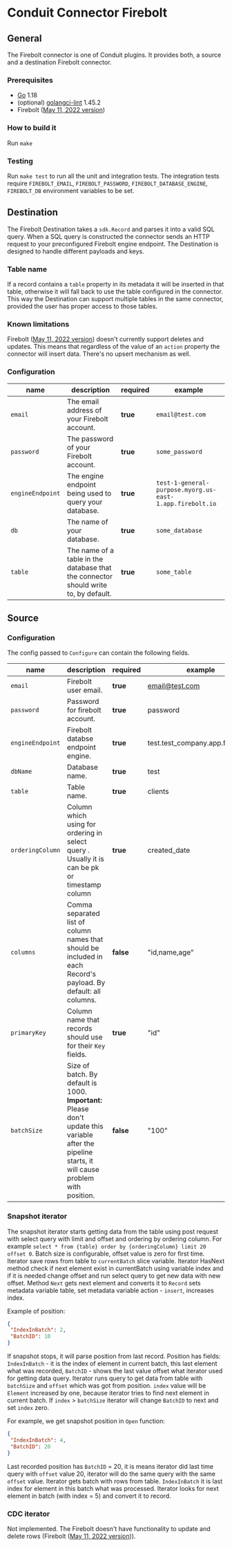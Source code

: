 # Conduit Connector Firebolt

## General

The Firebolt connector is one of Conduit plugins. It provides both, a source and a destination Firebolt connector.

### Prerequisites

- [Go](https://go.dev/) 1.18
- (optional) [golangci-lint](https://github.com/golangci/golangci-lint) 1.45.2
- Firebolt ([May 11, 2022 version](https://docs.firebolt.io/general-reference/release-notes-archive.html#may-11-2022))

### How to build it

Run `make`

### Testing

Run `make test` to run all the unit and integration tests. The integration tests require `FIREBOLT_EMAIL`, `FIREBOLT_PASSWORD`, `FIREBOLT_DATABASE_ENGINE`, `FIREBOLT_DB` environment variables to be set.

## Destination

The Firebolt Destination takes a `sdk.Record` and parses it into a valid SQL query. When a SQL query is constructed the connector sends an HTTP request to your preconfigured Firebolt engine endpoint. The Destination is designed to handle different payloads and keys.

### Table name

If a record contains a `table` property in its metadata it will be inserted in that table, otherwise it will fall back to use the table configured in the connector. This way the Destination can support multiple tables in the same connector, provided the user has proper access to those tables.

### Known limitations

Firebolt ([May 11, 2022 version](https://docs.firebolt.io/general-reference/release-notes-archive.html#may-11-2022)) doesn't currently support deletes and updates. This means that regardless of the value of an `action` property the connector will insert data. There's no upsert mechanism as well.

### Configuration

| name             | description                                                                         | required | example                                                  |
| ---------------- | ----------------------------------------------------------------------------------- | -------- | -------------------------------------------------------- |
| `email`          | The email address of your Firebolt account.                                         | **true** | `email@test.com`                                         |
| `password`       | The password of your Firebolt account.                                              | **true** | `some_password`                                          |
| `engineEndpoint` | The engine endpoint being used to query your database.                              | **true** | `test-1-general-purpose.myorg.us-east-1.app.firebolt.io` |
| `db`             | The name of your database.                                                          | **true** | `some_database`                                          |
| `table`          | The name of a table in the database that the connector should write to, by default. | **true** | `some_table`                                             |


## Source

### Configuration

The config passed to `Configure` can contain the following fields.

| name                | description                                                                                                                                            | required  | example                           |
|---------------------|--------------------------------------------------------------------------------------------------------------------------------------------------------|-----------|-----------------------------------|
| `email`             | Firebolt user email.                                                                                                                                   | **true**  | email@test.com                    |
| `password`          | Password for firebolt account.                                                                                                                         | **true**  | password                          |
| `engineEndpoint`    | Firebolt databse endpoint engine.                                                                                                                      | **true**  | test.test_company.app.firebolt.io |
| `dbName`            | Database name.                                                                                                                                         | **true**  | test                              |
| `table`             | Table name.                                                                                                                                            | **true**  | clients                           |
| `orderingColumn`    | Column which using for ordering in select query . Usually it is can be pk or timestamp column                                                          | **true**  | created_date                      |
| `columns`           | Comma separated list of column names that should be included in each Record's payload. By default: all columns.                                        | **false** | "id,name,age"                     |
| `primaryKey`        | Column name that records should use for their `Key` fields.                                                                                            | **true**  | "id"                              |
| `batchSize`         | Size of batch. By default is 1000. <b>Important:</b> Please don't update this variable after the pipeline starts, it will cause problem with position. | **false** | "100"                             |


### Snapshot iterator

The snapshot iterator starts getting data from the table using post request with select query with limit and offset and
ordering by ordering column. For example `select * from {table} order by {orderingColumn} limit 20 offset 0`. Batch size
is configurable, offset value is zero for first time. Iterator save rows from table to `currentBatch` slice variable.
Iterator HasNext method check if next element exist in currentBatch using variable index and if it is needed change offset
and run select query to get new data with new offset. Method `Next` gets next element and converts it to `Record` sets metadata variable table,
set metadata variable action - `insert`, increases index.


Example of position:
```json
{
 "IndexInBatch": 2,
 "BatchID": 10
}
```


If snapshot stops, it will parse position from last record. Position has fields: `IndexInBatch` - it is the index of element
in current batch, this last element what was recorded, `BatchID` - shows the last value offset what iterator used for
getting data query. Iterator runs query to get data from table with `batchSize` and `offset` which was got from
position. `index` value will be `Element` increased by one, because iterator tries to find next element in current batch.
If `index` > `batchSize` iterator will change `BatchID` to next and set `index` zero.


For example, we get snapshot position in `Open` function:
```json
{
 "IndexInBatch": 4,
 "BatchID": 20
}
```


Last recorded position has `BatchID` = 20, it is means iterator did last time query with `offset` value 20, iterator will
do the same query with the  same `offset` value. Iterator gets batch with rows from table. `IndexInBatch` it is last
index for element in this batch what was processed. Iterator looks for next element in batch (with index = 5) and convert
it to record.


### CDC iterator

Not implemented. The Firebolt doesn't have functionality to update and delete rows (Firebolt ([May 11, 2022 version](https://docs.firebolt.io/general-reference/release-notes-archive.html#may-11-2022))).
